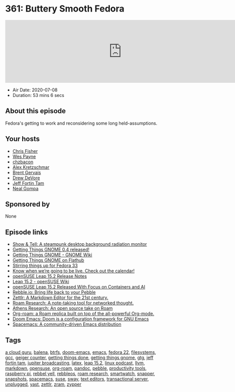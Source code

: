 # 361: Buttery Smooth Fedora

<iframe src="https://player.fireside.fm/v2/RUkczH-V+be-r_zzR?theme=dark" width="740" height="200" frameborder="0" scrolling="no"></iframe>

* Air Date: 2020-07-08
* Duration: 53 mins 6 secs

## About this episode

Fedora's getting to work and reconsidering some long held-assumptions.

## Your hosts
* [Chris Fisher](https://linuxunplugged.com/hosts/chrislas)
* [Wes Payne](https://linuxunplugged.com/hosts/wes)
* [chzbacon](https://linuxunplugged.com/hosts/chzbacon)
* [Alex Kretzschmar](https://linuxunplugged.com/guests/alexktz)
* [Brent Gervais](https://linuxunplugged.com/guests/brentgervais)
* [Drew DeVore](https://linuxunplugged.com/guests/drewdevore)
* [Jeff Fortin Tam](https://linuxunplugged.com/guests/jefffortintam)
* [Neal Gompa](https://linuxunplugged.com/guests/nealgompa)

## Sponsored by

None



## Episode links

  * [Show & Tell: A steampunk desktop background radiation monitor](https://www.balena.io/blog/show-tell-a-steampunk-desktop-background-radiation-monitor/ "Show & Tell: A steampunk desktop background radiation monitor")
  * [Getting Things GNOME 0.4 released!](https://fortintam.com/blog/gtg-0-4-released/ "Getting Things GNOME 0.4 released!")
  * [Getting Things GNOME - GNOME Wiki](https://wiki.gnome.org/Apps/GTG "Getting Things GNOME - GNOME Wiki")
  * [Getting Things GNOME on Flathub](https://flathub.org/apps/details/org.gnome.GTG "Getting Things GNOME on Flathub")
  * [Stirring things up for Fedora 33](https://lwn.net/Articles/824620/ "Stirring things up for Fedora 33")
  * [Know when we’re going to be live. Check out the calendar!](https://www.jupiterbroadcasting.com/release-calendar/ "Know when we’re going to be live. Check out the calendar!")
  * [openSUSE Leap 15.2 Release Notes](https://doc.opensuse.org/release-notes/x86_64/openSUSE/Leap/15.2/ "openSUSE Leap 15.2 Release Notes")
  * [Leap 15.2 - openSUSE Wiki](https://en.opensuse.org/Portal:15.2 "Leap 15.2 - openSUSE Wiki")
  * [openSUSE Leap 15.2 Released With Focus on Containers and AI](https://itsfoss.com/opensuse-leap-15-2-release/ "openSUSE Leap 15.2 Released With Focus on Containers and AI")
  * [Rebble.io: Bring life back to your Pebble](https://rebble.io/ "Rebble.io: Bring life back to your Pebble")
  * [Zettlr: A Markdown Editor for the 21st century.](https://github.com/Zettlr/Zettlr "Zettlr: A Markdown Editor for the 21st century.")
  * [Roam Research: A note-taking tool for networked thought.](https://roamresearch.com/ "Roam Research: A note-taking tool for networked thought.")
  * [Athens Research: An open source take on Roam](https://github.com/athensresearch/athens "Athens Research: An open source take on Roam")
  * [Org-roam: a Roam replica built on top of the all-powerful Org-mode.](https://github.com/org-roam/org-roam "Org-roam: a Roam replica built on top of the all-powerful Org-mode.")
  * [Doom Emacs: Doom is a configuration framework for GNU Emacs](https://github.com/hlissner/doom-emacs "Doom Emacs: Doom is a configuration framework for GNU Emacs")
  * [Spacemacs: A community-driven Emacs distribution](https://www.spacemacs.org/ "Spacemacs: A community-driven Emacs distribution")



## Tags

[a cloud guru](https://linuxunplugged.com/tags/a%20cloud%20guru), [balena](https://linuxunplugged.com/tags/balena), [btrfs](https://linuxunplugged.com/tags/btrfs), [doom-emacs](https://linuxunplugged.com/tags/doom-emacs), [emacs](https://linuxunplugged.com/tags/emacs), [fedora 22](https://linuxunplugged.com/tags/fedora%2022), [filesystems](https://linuxunplugged.com/tags/filesystems), [gcc](https://linuxunplugged.com/tags/gcc), [geiger counter](https://linuxunplugged.com/tags/geiger%20counter), [getting things done](https://linuxunplugged.com/tags/getting%20things%20done), [getting things gnome](https://linuxunplugged.com/tags/getting%20things%20gnome), [gtg](https://linuxunplugged.com/tags/gtg), [jeff fortin tam](https://linuxunplugged.com/tags/jeff%20fortin%20tam), [jupiter broadcasting](https://linuxunplugged.com/tags/jupiter%20broadcasting), [latex](https://linuxunplugged.com/tags/latex), [leap 15.2](https://linuxunplugged.com/tags/leap%2015.2), [linux podcast](https://linuxunplugged.com/tags/linux%20podcast), [llvm](https://linuxunplugged.com/tags/llvm), [markdown](https://linuxunplugged.com/tags/markdown), [opensuse](https://linuxunplugged.com/tags/opensuse), [org-roam](https://linuxunplugged.com/tags/org-roam), [pandoc](https://linuxunplugged.com/tags/pandoc), [pebble](https://linuxunplugged.com/tags/pebble), [productivity tools](https://linuxunplugged.com/tags/productivity%20tools), [raspberry pi](https://linuxunplugged.com/tags/raspberry%20pi), [rebbel yell](https://linuxunplugged.com/tags/rebbel%20yell), [rebbleos](https://linuxunplugged.com/tags/rebbleos), [roam research](https://linuxunplugged.com/tags/roam%20research), [smartwatch](https://linuxunplugged.com/tags/smartwatch), [snapper](https://linuxunplugged.com/tags/snapper), [snapshots](https://linuxunplugged.com/tags/snapshots), [spacemacs](https://linuxunplugged.com/tags/spacemacs), [suse](https://linuxunplugged.com/tags/suse), [sway](https://linuxunplugged.com/tags/sway), [text editors](https://linuxunplugged.com/tags/text%20editors), [transactional server](https://linuxunplugged.com/tags/transactional%20server), [unplugged](https://linuxunplugged.com/tags/unplugged), [yast](https://linuxunplugged.com/tags/yast), [zettlr](https://linuxunplugged.com/tags/zettlr), [zram](https://linuxunplugged.com/tags/zram), [zypper](https://linuxunplugged.com/tags/zypper)